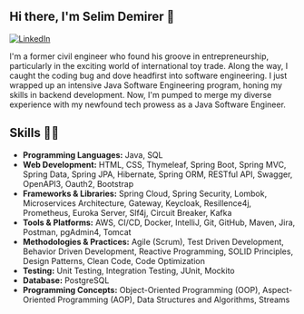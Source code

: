 ### <h2>Hi there, I'm Selim Demirer 👋</h2>

[ ![LinkedIn](https://img.shields.io/badge/LinkedIn-4682B4?style=for-the-badge&logo=linkedin&logoColor=white)](https://www.linkedin.com/in/selimm-demirerr/) 

I'm a former civil engineer who found his groove in entrepreneurship, particularly in the exciting world of international toy trade. Along the way, I caught the coding bug and dove headfirst into software engineering. I just wrapped up an intensive Java Software Engineering program, honing my skills in backend development. Now, I'm pumped to merge my diverse experience with my newfound tech prowess as a Java Software Engineer.

## Skills 👨‍💻
- **Programming Languages:** Java, SQL
- **Web Development:** HTML, CSS, Thymeleaf, Spring Boot, Spring MVC, Spring Data, Spring JPA, Hibernate, Spring ORM, RESTful API, Swagger, OpenAPI3, Oauth2, Bootstrap
- **Frameworks & Libraries:** Spring Cloud, Spring Security, Lombok, Microservices Architecture, Gateway, Keycloak, Resillence4j, Prometheus, Euroka Server, Slf4j, Circuit Breaker, Kafka
- **Tools & Platforms:** AWS, CI/CD, Docker, IntelliJ, Git, GitHub, Maven, Jira, Postman, pgAdmin4, Tomcat
- **Methodologies & Practices:** Agile (Scrum), Test Driven Development, Behavior Driven Development, Reactive Programming, SOLID Principles, Design Patterns, Clean Code, Code Optimization
- **Testing:** Unit Testing, Integration Testing, JUnit, Mockito
- **Database:** PostgreSQL
- **Programming Concepts:** Object-Oriented Programming (OOP), Aspect-Oriented Programming (AOP), Data Structures and Algorithms, Streams


<!--
**selimdemirer/selimdemirer** is a ✨ _special_ ✨ repository because its `README.md` (this file) appears on your GitHub profile.

Here are some ideas to get you started:

- 🔭 I’m currently working on Java and Spring Framework
- 🌱 I’m currently learning Docker, Amazon Web Services (AWS), CircleCI
- 👯 I’m looking to collaborate on ...
- 🤔 I’m looking for help with ...
- 💬 Ask me about ...
- 📫 How to reach me: ...
- 😄 Pronouns: ...
- ⚡ Fun fact: ...
-->
